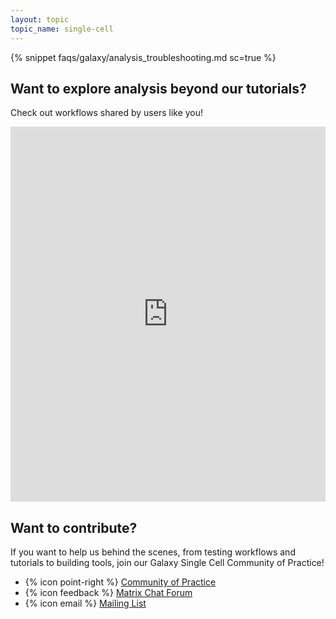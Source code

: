 ```yaml
---
layout: topic
topic_name: single-cell
---
```


{% snippet faqs/galaxy/analysis_troubleshooting.md sc=true %}

## Want to explore analysis beyond our tutorials?

Check out workflows shared by users like you!

<iframe src="https://training.galaxyproject.org/training-material/workflows/embed.html?query=single-cell" height="600px" width="100%" class="gtn-embed" frameborder="0"></iframe>

## Want to contribute?

If you want to help us behind the scenes, from testing workflows and tutorials to building tools, join our Galaxy Single Cell Community of Practice!

 - {% icon point-right %}  [Community of Practice](https://galaxyproject.org/projects/singlecell/)
 - {% icon feedback %}  [Matrix Chat Forum](https://matrix.to/#/#usegalaxy-eu_single-cell-workflows:gitter.im)
 - {% icon email %}  [Mailing List](https://lists.galaxyproject.org/lists/single-cell-cop.lists.galaxyproject.org/)
